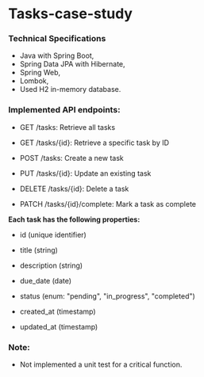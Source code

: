 # Tasks-case-study
### Technical Specifications
+ Java with Spring Boot,
+ Spring Data JPA with Hibernate,
+ Spring Web,
+ Lombok,
+ Used H2 in-memory database.

### Implemented API endpoints:

 - GET /tasks: Retrieve all tasks

 - GET /tasks/{id}: Retrieve a specific task by ID

 - POST /tasks: Create a new task

 - PUT /tasks/{id}: Update an existing task

 - DELETE /tasks/{id}: Delete a task

 - PATCH /tasks/{id}/complete: Mark a task as complete

**Each task has the following properties:**
 - id (unique identifier)

 - title (string)

 - description (string)

 - due_date (date)

 - status (enum: "pending", "in_progress", "completed")

 - created_at (timestamp)

 - updated_at (timestamp)

### Note:
+ Not implemented a unit test for a critical function.

